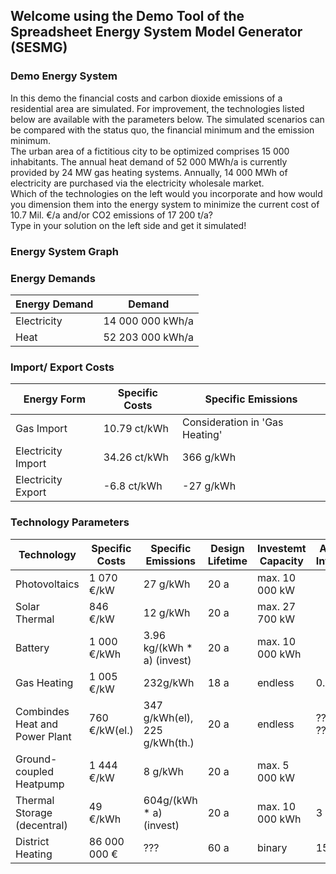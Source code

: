 ## Welcome using the Demo Tool of the Spreadsheet Energy System Model Generator (SESMG)
### Demo Energy System
In this demo the financial costs and carbon dioxide emissions of a residential 
area are simulated. For improvement, the technologies listed below are 
available with the parameters below. The simulated scenarios can be compared 
with the status quo, the financial minimum and the emission minimum.
<br /> The urban area of a fictitious city to be optimized comprises 15 000 
inhabitants. The annual heat demand of 52 000 MWh/a is currently provided by 
24 MW gas heating systems. Annually, 14 000 MWh of electricity are purchased 
via the electricity wholesale market.
<br /> Which of the technologies on the left would you incorporate and how 
would you dimension them into the energy system to minimize the current cost 
of 10.7 Mil. €/a and/or CO2 emissions of 17 200 t/a?
<br /> Type in your solution on the left side and get it simulated!

### Energy System Graph


### Energy Demands
| Energy Demand | Demand |
| ----------- | ----------- |
| Electricity | 14 000 000 kWh/a |
| Heat | 52 203 000 kWh/a |

### Import/ Export Costs
| Energy Form | Specific Costs | Specific Emissions |
| ----------- | ----------- | ----------- |
| Gas Import | 10.79 ct/kWh | Consideration in 'Gas Heating' |
| Electricity Import | 34.26 ct/kWh | 366 g/kWh |
| Electricity Export | -6.8 ct/kWh | -27 g/kWh |

### Technology Parameters
| Technology | Specific Costs | Specific Emissions | Design Lifetime | Investemt Capacity | Additional Information |
| ----------- | ----------- | ----------- | ----------- | ----------- | ----------- |
| Photovoltaics | 1 070 €/kW | 27 g/kWh | 20 a | max. 10 000 kW |  |
| Solar Thermal | 846 €/kW | 12 g/kWh | 20 a | max. 27 700 kW |  |
| Battery | 1 000 €/kWh | 3.96 kg/(kWh * a) (invest) | 20 a | max. 10 000 kWh |  |
| Gas Heating | 1 005 €/kW | 232g/kWh | 18 a | endless | 0.92 % |
| Combindes Heat and Power Plant | 760 €/kW(el.) | 347 g/kWh(el), 225 g/kWh(th.) | 20 a | endless | ?? %(el.), ?? %(th.) |
| Ground-coupled Heatpump | 1 444 €/kW | 8 g/kWh | 20 a | max. 5 000 kW |  |
| Thermal Storage (decentral) | 49 €/kWh | 604g/(kWh * a) (invest) | 20 a | max. 10 000 kWh | 3 % loss /d |
| District Heating | 86 000 000 € | ??? | 60 a | binary | 15 % loss |

